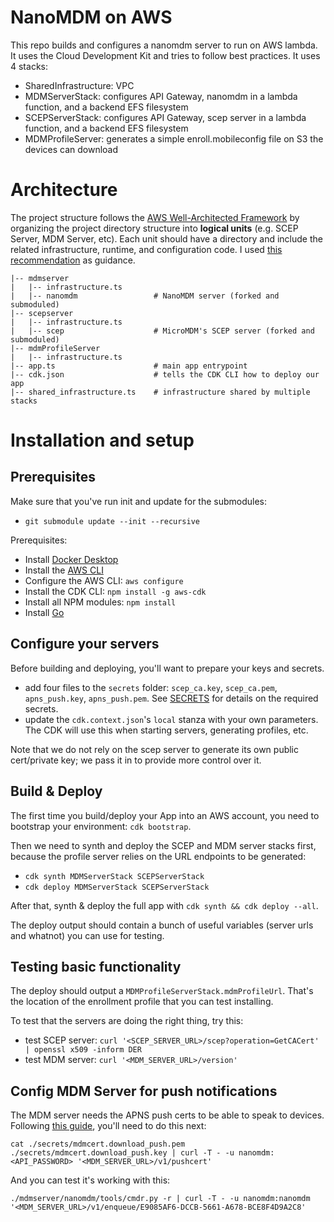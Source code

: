 NanoMDM on AWS
=====================

This repo builds and configures a nanomdm server to run on AWS lambda. It uses the Cloud Development Kit and tries to follow best practices. It uses 4 stacks:
- SharedInfrastructure: VPC
- MDMServerStack: configures API Gateway, nanomdm in a lambda function, and a backend EFS filesystem
- SCEPServerStack: configures API Gateway, scep server in a lambda function, and a backend EFS filesystem
- MDMProfileServer: generates a simple enroll.mobileconfig file on S3 the devices can download


# Architecture

The project structure follows the [AWS Well-Architected Framework](https://docs.aws.amazon.com/wellarchitected/latest/framework/welcome.html) by organizing the project directory structure into **logical units** (e.g. SCEP Server, MDM Server, etc). Each unit should have a directory and include the related infrastructure, runtime, and configuration code. I used [this recommendation](https://aws.amazon.com/blogs/developer/recommended-aws-cdk-project-structure-for-python-applications/) as guidance.

```
|-- mdmserver
|   |-- infrastructure.ts
|   |-- nanomdm                 # NanoMDM server (forked and submoduled)
|-- scepserver
|   |-- infrastructure.ts
|   |-- scep                    # MicroMDM's SCEP server (forked and submoduled)
|-- mdmProfileServer
|   |-- infrastructure.ts
|-- app.ts                      # main app entrypoint
|-- cdk.json                    # tells the CDK CLI how to deploy our app
|-- shared_infrastructure.ts    # infrastructure shared by multiple stacks

```


# Installation and setup

## Prerequisites

Make sure that you've run init and update for the submodules:
- `git submodule update --init --recursive`

Prerequisites:
- Install [Docker Desktop](https://docs.docker.com/desktop/mac/install/)
- Install the [AWS CLI](https://docs.aws.amazon.com/cli/latest/userguide/getting-started-install.html)
- Configure the AWS CLI: `aws configure`
- Install the CDK CLI: `npm install -g aws-cdk`
- Install all NPM modules: `npm install`
- Install [Go](https://go.dev/doc/install)


## Configure your servers

Before building and deploying, you'll want to prepare your keys and secrets.
- add four files to the `secrets` folder: `scep_ca.key`, `scep_ca.pem`, `apns_push.key`, `apns_push.pem`. See [SECRETS](secrets/SECRETS.md) for details on the required secrets.
- update the `cdk.context.json`'s `local` stanza with your own parameters. The CDK will use this when starting servers, generating profiles, etc.

Note that we do not rely on the scep server to generate its own public cert/private key; we pass it in to provide more control over it.


## Build & Deploy

The first time you build/deploy your App into an AWS account, you need to bootstrap your environment: `cdk bootstrap`. 

Then we need to synth and deploy the SCEP and MDM server stacks first, because the profile server relies on the URL endpoints to be generated:
- `cdk synth MDMServerStack SCEPServerStack`
- `cdk deploy MDMServerStack SCEPServerStack`

After that, synth & deploy the full app with `cdk synth && cdk deploy --all`.

The deploy output should contain a bunch of useful variables (server urls and whatnot) you can use for testing.

## Testing basic functionality

The deploy should output a `MDMProfileServerStack.mdmProfileUrl`. That's the location of the enrollment profile that you can test installing.

To test that the servers are doing the right thing, try this:
- test SCEP server: `curl '<SCEP_SERVER_URL>/scep?operation=GetCACert' | openssl x509 -inform DER`
- test MDM server: `curl '<MDM_SERVER_URL>/version'`


## Config MDM Server for push notifications

The MDM server needs the APNS push certs to be able to speak to devices. Following [this guide](https://github.com/micromdm/nanomdm/blob/main/docs/quickstart.md), you'll need to do this next:

`cat ./secrets/mdmcert.download_push.pem  ./secrets/mdmcert.download_push.key | curl -T - -u nanomdm:<API_PASSWORD> '<MDM_SERVER_URL>/v1/pushcert'`

And you can test it's working with this:

`./mdmserver/nanomdm/tools/cmdr.py -r | curl -T - -u nanomdm:nanomdm '<MDM_SERVER_URL>/v1/enqueue/E9085AF6-DCCB-5661-A678-BCE8F4D9A2C8'`

